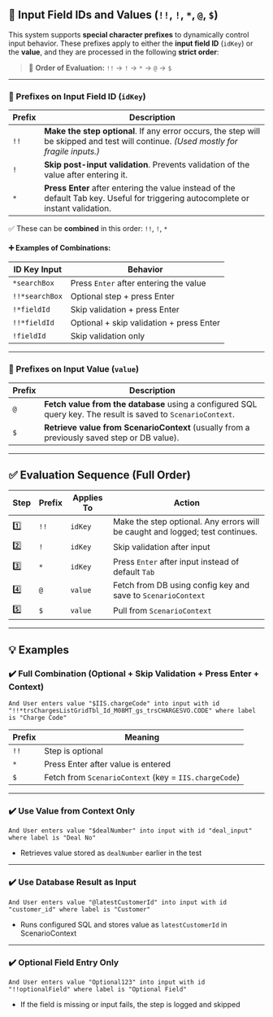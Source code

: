 ## 🔧 Input Field IDs and Values (`!!`, `!`, `*`, `@`, `$`)

This system supports **special character prefixes** to dynamically control input behavior. These prefixes apply to either the **input field ID** (`idKey`) or the **value**, and they are processed in the following **strict order**:

> 🧠 **Order of Evaluation:** `!!` → `!` → `*` → `@` → `$`

---

### 🔹 Prefixes on Input Field ID (`idKey`)

| Prefix | Description                                                                                                                           |
| ------ | ------------------------------------------------------------------------------------------------------------------------------------- |
| `!!`   | **Make the step optional**. If any error occurs, the step will be skipped and test will continue. *(Used mostly for fragile inputs.)* |
| `!`    | **Skip post-input validation**. Prevents validation of the value after entering it.                                                   |
| `*`    | **Press Enter** after entering the value instead of the default Tab key. Useful for triggering autocomplete or instant validation.    |

✅ These can be **combined** in this order:
`!!`, `!`, `*`

#### ➕ Examples of Combinations:

| ID Key Input   | Behavior                                  |
| -------------- |-------------------------------------------|
| `*searchBox`   | Press `Enter` after entering the value    |
| `!!*searchBox` | Optional step + press Enter               |
| `!*fieldId`    | Skip validation + press Enter             |
| `!!*fieldId`   | Optional + skip validation + press Enter  |
| `!fieldId`     | Skip validation only                      |

---

### 🔹 Prefixes on Input Value (`value`)

| Prefix | Description                                                                                                   |
| ------ | ------------------------------------------------------------------------------------------------------------- |
| `@`    | **Fetch value from the database** using a configured SQL query key. The result is saved to `ScenarioContext`. |
| `$`    | **Retrieve value from ScenarioContext** (usually from a previously saved step or DB value).                   |

---

## ✅ Evaluation Sequence (Full Order)

| Step | Prefix | Applies To | Action                                                                        |
| ---- | ------ | ---------- | ----------------------------------------------------------------------------- |
| 1️⃣  | `!!`   | `idKey`    | Make the step optional. Any errors will be caught and logged; test continues. |
| 2️⃣  | `!`    | `idKey`    | Skip validation after input                                                   |
| 3️⃣  | `*`    | `idKey`    | Press `Enter` after input instead of default `Tab`                            |
| 4️⃣  | `@`    | `value`    | Fetch from DB using config key and save to `ScenarioContext`                  |
| 5️⃣  | `$`    | `value`    | Pull from `ScenarioContext`                                                   |

---

## 💡 Examples

### ✔️ Full Combination (Optional + Skip Validation + Press Enter + Context)

```gherkin
And User enters value "$IIS.chargeCode" into input with id "!!*trsChargesListGridTbl_Id_M08MT_gs_trsCHARGESVO.CODE" where label is "Charge Code"
```

| Prefix | Meaning                                               |
| ------ | ----------------------------------------------------- |
| `!!`   | Step is optional                                      |
| `*`    | Press Enter after value is entered                    |
| `$`    | Fetch from `ScenarioContext` (key = `IIS.chargeCode`) |

---

### ✔️ Use Value from Context Only

```gherkin
And User enters value "$dealNumber" into input with id "deal_input" where label is "Deal No"
```

* Retrieves value stored as `dealNumber` earlier in the test

---

### ✔️ Use Database Result as Input

```gherkin
And User enters value "@latestCustomerId" into input with id "customer_id" where label is "Customer"
```

* Runs configured SQL and stores value as `latestCustomerId` in ScenarioContext

---

### ✔️ Optional Field Entry Only

```gherkin
And User enters value "Optional123" into input with id "!!optionalField" where label is "Optional Field"
```

* If the field is missing or input fails, the step is logged and skipped

